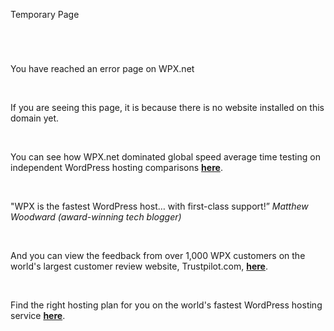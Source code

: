 
Temporary Page
# 

  
 
You have reached an error page on WPX.net

  
 
 If you are seeing this page, it is because there is no website installed on this domain yet.
 
  
 
 You can see how WPX.net dominated global speed average time testing on independent WordPress hosting comparisons **[here](https://blog.wpx.net/reviewsignals-independent-wp-tests-2021-how-our-xdn-helped-us-win-3-out-of-3-speed-categories/)**.
 
  
 
 "WPX is the fastest WordPress host… with first-class support!”
*Matthew Woodward*
*(award-winning tech blogger)*

  
 
 And you can view the feedback from over 1,000 WPX customers on the world's largest customer review website, Trustpilot.com, **[here](https://www.trustpilot.com/review/wpxhosting.com)**.
 
  
 
 Find the right hosting plan for you on the world's fastest WordPress hosting service **[here](https://wpx.net/cart/wordpress-hosting/)**.

